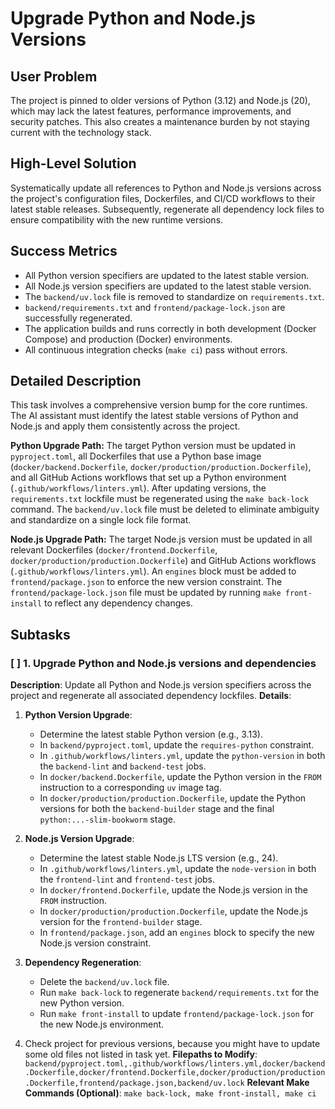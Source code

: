 # Upgrade Python and Node.js Versions

## User Problem
The project is pinned to older versions of Python (3.12) and Node.js (20), which may lack the latest features, performance improvements, and security patches. This also creates a maintenance burden by not staying current with the technology stack.

## High-Level Solution
Systematically update all references to Python and Node.js versions across the project's configuration files, Dockerfiles, and CI/CD workflows to their latest stable releases. Subsequently, regenerate all dependency lock files to ensure compatibility with the new runtime versions.

## Success Metrics
- All Python version specifiers are updated to the latest stable version.
- All Node.js version specifiers are updated to the latest stable version.
- The `backend/uv.lock` file is removed to standardize on `requirements.txt`.
- `backend/requirements.txt` and `frontend/package-lock.json` are successfully regenerated.
- The application builds and runs correctly in both development (Docker Compose) and production (Docker) environments.
- All continuous integration checks (`make ci`) pass without errors.

## Detailed Description
This task involves a comprehensive version bump for the core runtimes. The AI assistant must identify the latest stable versions of Python and Node.js and apply them consistently across the project.

**Python Upgrade Path:**
The target Python version must be updated in `pyproject.toml`, all Dockerfiles that use a Python base image (`docker/backend.Dockerfile`, `docker/production/production.Dockerfile`), and all GitHub Actions workflows that set up a Python environment (`.github/workflows/linters.yml`). After updating versions, the `requirements.txt` lockfile must be regenerated using the `make back-lock` command. The `backend/uv.lock` file must be deleted to eliminate ambiguity and standardize on a single lock file format.

**Node.js Upgrade Path:**
The target Node.js version must be updated in all relevant Dockerfiles (`docker/frontend.Dockerfile`, `docker/production/production.Dockerfile`) and GitHub Actions workflows (`.github/workflows/linters.yml`). An `engines` block must be added to `frontend/package.json` to enforce the new version constraint. The `frontend/package-lock.json` file must be updated by running `make front-install` to reflect any dependency changes.

## Subtasks

### [ ] 1. Upgrade Python and Node.js versions and dependencies
**Description**: Update all Python and Node.js version specifiers across the project and regenerate all associated dependency lockfiles.
**Details**:
1.  **Python Version Upgrade**:
    *   Determine the latest stable Python version (e.g., 3.13).
    *   In `backend/pyproject.toml`, update the `requires-python` constraint.
    *   In `.github/workflows/linters.yml`, update the `python-version` in both the `backend-lint` and `backend-test` jobs.
    *   In `docker/backend.Dockerfile`, update the Python version in the `FROM` instruction to a corresponding `uv` image tag.
    *   In `docker/production/production.Dockerfile`, update the Python versions for both the `backend-builder` stage and the final `python:...-slim-bookworm` stage.
2.  **Node.js Version Upgrade**:
    *   Determine the latest stable Node.js LTS version (e.g., 24).
    *   In `.github/workflows/linters.yml`, update the `node-version` in both the `frontend-lint` and `frontend-test` jobs.
    *   In `docker/frontend.Dockerfile`, update the Node.js version in the `FROM` instruction.
    *   In `docker/production/production.Dockerfile`, update the Node.js version for the `frontend-builder` stage.
    *   In `frontend/package.json`, add an `engines` block to specify the new Node.js version constraint.
3.  **Dependency Regeneration**:
    *   Delete the `backend/uv.lock` file.
    *   Run `make back-lock` to regenerate `backend/requirements.txt` for the new Python version.
    *   Run `make front-install` to update `frontend/package-lock.json` for the new Node.js environment.

4. Check project for previous versions, because you might have to update some old files not listed in task yet.
**Filepaths to Modify**: `backend/pyproject.toml,.github/workflows/linters.yml,docker/backend.Dockerfile,docker/frontend.Dockerfile,docker/production/production.Dockerfile,frontend/package.json,backend/uv.lock`
**Relevant Make Commands (Optional)**: `make back-lock, make front-install, make ci`

